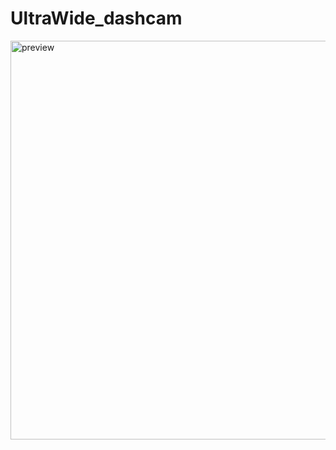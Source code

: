 # UltraWide_dashcam
<img width="638" alt="preview" src="https://github.com/user-attachments/assets/0af950e8-2355-4ca3-906f-e95605c201a1" />
